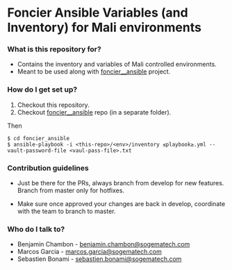 # Foncier Ansible Variables (and Inventory) for Mali environments #


### What is this repository for? ###

* Contains the inventory and variables of Mali controlled environments. 
* Meant to be used along with [foncier__ansible](https://bitbucket.org/ucis/foncier_ansible/) project.


### How do I get set up? ###

1. Checkout this repository.
2. Checkout [foncier__ansible](https://bitbucket.org/ucis/foncier_ansible/) repo (in a separate folder).

Then

```shell
$ cd foncier_ansible
$ ansible-playbook -i <this-repo>/<env>/inventory ≤playbook≥.yml --vault-password-file <vaul-pass-file>.txt
```

### Contribution guidelines ###

* Just be there for the PRs, always branch from develop for new features. Branch from master only for hotfixes.

* Make sure once approved your changes are back in develop, coordinate with the team to branch to master.

### Who do I talk to? ###

* Benjamin Chambon - benjamin.chambon@sogematech.com
* Marcos Garcia - marcos.garcia@sogematech.com
* Sebastien Bonami - sebastien.bonami@sogematech.com

